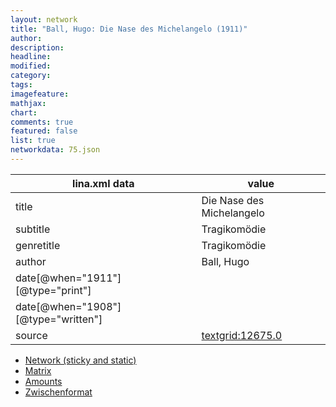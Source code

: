 ```yaml
---
layout: network
title: "Ball, Hugo: Die Nase des Michelangelo (1911)"
author:
description:
headline:
modified:
category:
tags:
imagefeature: 
mathjax: 
chart: 
comments: true
featured: false
list: true
networkdata: 75.json
---
```

lina.xml data  | value
------------- | -------------
title|Die Nase des Michelangelo
subtitle|Tragikomödie
genretitle|Tragikomödie
author|Ball, Hugo
date[@when="1911"][@type="print"]|
date[@when="1908"][@type="written"]|
source|[textgrid:12675.0](https://textgridlab.org/1.0/tgcrud-public/rest/textgrid:12675.0/data)



* [Network (sticky and static)](/linas/network75)
* [Matrix](/linas/matrix75)
* [Amounts](/linas/amount75)
* [Zwischenformat](/linas/lina75 )
